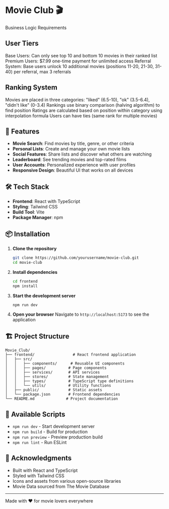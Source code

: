 # Movie Club 🎬

Business Logic Requirements
## User Tiers

Base Users: Can only see top 10 and bottom 10 movies in their ranked list
Premium Users: $7.99 one-time payment for unlimited access
Referral System: Base users unlock 10 additional movies (positions 11-20, 21-30, 31-40) per referral, max 3 referrals

## Ranking System

Movies are placed in three categories: "liked" (6.5-10), "ok" (3.5-6.4), "didn't like" (0-3.4)
Rankings use binary comparison (halving algorithm) to find position
Ratings are calculated based on position within category using interpolation formula
Users can have ties (same rank for multiple movies)



## 🚀 Features

- **Movie Search**: Find movies by title, genre, or other criteria
- **Personal Lists**: Create and manage your own movie lists
- **Social Features**: Share lists and discover what others are watching
- **Leaderboard**: See trending movies and top-rated films
- **User Accounts**: Personalized experience with user profiles
- **Responsive Design**: Beautiful UI that works on all devices

## 🛠️ Tech Stack

- **Frontend**: React with TypeScript
- **Styling**: Tailwind CSS
- **Build Tool**: Vite
- **Package Manager**: npm

## 📦 Installation

1. **Clone the repository**
   ```bash
   git clone https://github.com/yourusername/movie-club.git
   cd movie-club
   ```

2. **Install dependencies**
   ```bash
   cd frontend
   npm install
   ```

3. **Start the development server**
   ```bash
   npm run dev
   ```

4. **Open your browser**
   Navigate to `http://localhost:5173` to see the application

## 🏗️ Project Structure

```
Movie_Club/
├── frontend/                 # React frontend application
│   ├── src/
│   │   ├── components/      # Reusable UI components
│   │   ├── pages/          # Page components
│   │   ├── services/       # API services
│   │   ├── stores/         # State management
│   │   ├── types/          # TypeScript type definitions
│   │   └── utils/          # Utility functions
│   ├── public/             # Static assets
│   └── package.json        # Frontend dependencies
└── README.md              # Project documentation
```

## 🎯 Available Scripts

- `npm run dev` - Start development server
- `npm run build` - Build for production
- `npm run preview` - Preview production build
- `npm run lint` - Run ESLint

## 🙏 Acknowledgments

- Built with React and TypeScript
- Styled with Tailwind CSS
- Icons and assets from various open-source libraries
- Movie Data sourced from The Movie Database

---

Made with ❤️ for movie lovers everywhere 